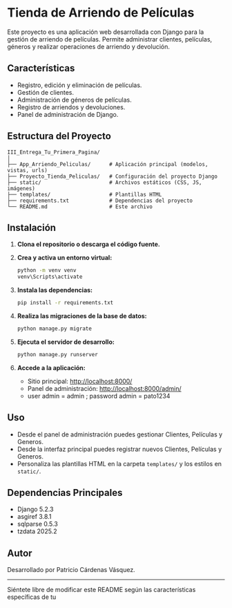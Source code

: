 # Tienda de Arriendo de Películas

Este proyecto es una aplicación web desarrollada con Django para la gestión de arriendo de películas. Permite administrar clientes, películas, géneros y realizar operaciones de arriendo y devolución.

## Características

- Registro, edición y eliminación de películas.
- Gestión de clientes.
- Administración de géneros de películas.
- Registro de arriendos y devoluciones.
- Panel de administración de Django.

## Estructura del Proyecto

```
III_Entrega_Tu_Primera_Pagina/
│
├── App_Arriendo_Peliculas/      # Aplicación principal (modelos, vistas, urls)
├── Proyecto_Tienda_Peliculas/   # Configuración del proyecto Django
├── static/                      # Archivos estáticos (CSS, JS, imágenes)
├── templates/                   # Plantillas HTML
├── requirements.txt             # Dependencias del proyecto
└── README.md                    # Este archivo
```

## Instalación

1. **Clona el repositorio o descarga el código fuente.**

2. **Crea y activa un entorno virtual:**
   ```bash
   python -m venv venv
   venv\Scripts\activate
   ```

3. **Instala las dependencias:**
   ```bash
   pip install -r requirements.txt
   ```

4. **Realiza las migraciones de la base de datos:**
   ```bash
   python manage.py migrate
   ```

5. **Ejecuta el servidor de desarrollo:**
   ```bash
   python manage.py runserver
   ```

6. **Accede a la aplicación:**
   - Sitio principal: [http://localhost:8000/](http://localhost:8000/)
   - Panel de administración: [http://localhost:8000/admin/](http://localhost:8000/admin/)
   - user admin = admin    ;   password admin = pato1234

## Uso

- Desde el panel de administración puedes gestionar Clientes, Películas y Generos.
- Desde la interfaz principal puedes registrar nuevos Clientes, Películas y Generos.
- Personaliza las plantillas HTML en la carpeta `templates/` y los estilos en `static/`.

## Dependencias Principales

- Django 5.2.3
- asgiref 3.8.1
- sqlparse 0.5.3
- tzdata 2025.2

## Autor

Desarrollado por Patricio Cárdenas Vásquez.

---

Siéntete libre de modificar este README según las características específicas de tu